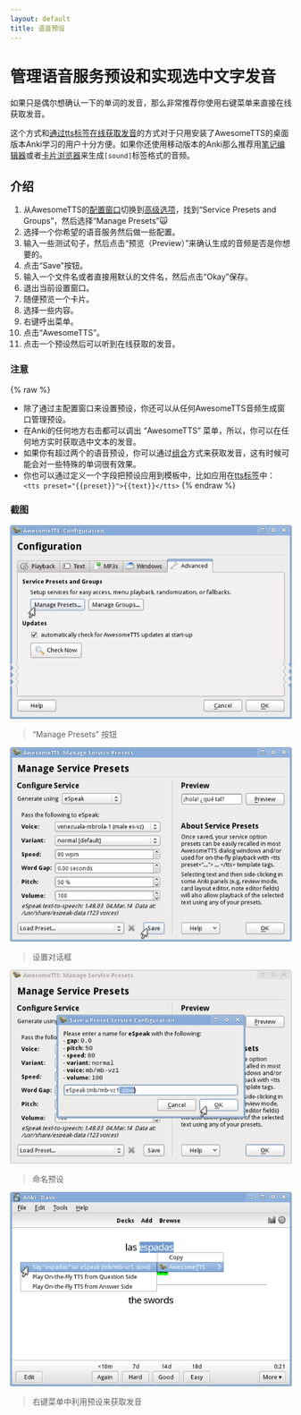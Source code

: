 ```yaml
---
layout: default
title: 语音预设
---
```

# 管理语音服务预设和实现选中文字发音

<!-- If you only want to occasionally play certain text back, you may want to  setup AwesomeTTS with some of your favorite services and voices, and then do  playback on-demand via a context menu. -->

如果只是偶尔想确认一下的单词的发音，那么非常推荐你使用右键菜单来直接在线获取发音。

<!-- This and the [on-the-fly method](on-the-fly.html) are best  for users who only need TTS playback while using the desktop version of Anki  with AwesomeTTS installed. Users who use Anki on mobile devices (e.g. with  AnkiDroid) or on AnkiWeb may want to instead store `[sound]` tags  via the [note editor](editor.html) or [card  browser](browser.html) methods. -->

这个方式和[通过tts标签在线获取发音](on-the-fly.html)的方式对于只用安装了AwesomeTTS的桌面版本Anki学习的用户十分方便。如果你还使用移动版本的Anki那么推荐用[笔记编辑器](editor.html)或者[卡片浏览器](browser.html)来生成`[sound]`标签格式的音频。

<!-- ## Instructions -->

## 介绍

1. 从AwesomeTTS的[配置窗口](/config)切换到[高级选项](/config/advanced.html)，找到“Service Presets and Groups”，然后选择“Manage Presets”:scream_cat:
2. 选择一个你希望的语音服务然后做一些配置。
3. 输入一些测试句子，然后点击“预览（Preview）”来确认生成的音频是否是你想要的。
4. 点击“Save”按钮。
5. 输入一个文件名或者直接用默认的文件名，然后点击“Okay”保存。
6. 退出当前设置窗口。
7. 随便预览一个卡片。
8. 选择一些内容。
9. 右键呼出菜单。
10. 点击“AwesomeTTS”。
11. 点击一个预设然后可以听到在线获取的发音。

### 注意
{% raw %}
* 除了通过主配置窗口来设置预设，你还可以从任何AwesomeTTS音频生成窗口管理预设。
* 在Anki的任何地方右击都可以调出 “AwesomeTTS” 菜单，所以，你可以在任何地方实时获取选中文本的发音。
* 如果你有超过两个的语音预设，你可以通过[组合](groups.html)方式来获取发音，这有时候可能会对一些特殊的单词很有效果。
* 你也可以通过定义一个字段把预设应用到模板中，比如应用在[tts标签](on-the-fly.html)中：` <tts preset="{{preset}}">{{text}}</tts>`
{% endraw %}
### 截图

![Mouse hovers the Manage Presets button in Configuration](/assets/images/usage.presets.config.png)
> “Manage Presets” 按钮

![Mouse hovers &ldquo;Record&rdquo; button](/assets/images/usage.presets.screen.png)
> 设置对话框

![Note seen with a new sound](/assets/images/usage.presets.save.png)
> 命名预设

![Note seen with a new sound](/assets/images/usage.presets.yield.png)
> 右键菜单中利用预设来获取发音